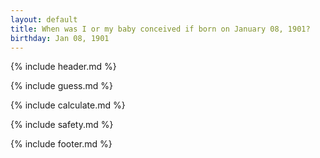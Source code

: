 ```yaml
---
layout: default
title: When was I or my baby conceived if born on January 08, 1901?
birthday: Jan 08, 1901
---
```


{% include header.md %}

{% include guess.md %}

{% include calculate.md %}

{% include safety.md %}

{% include footer.md %}




